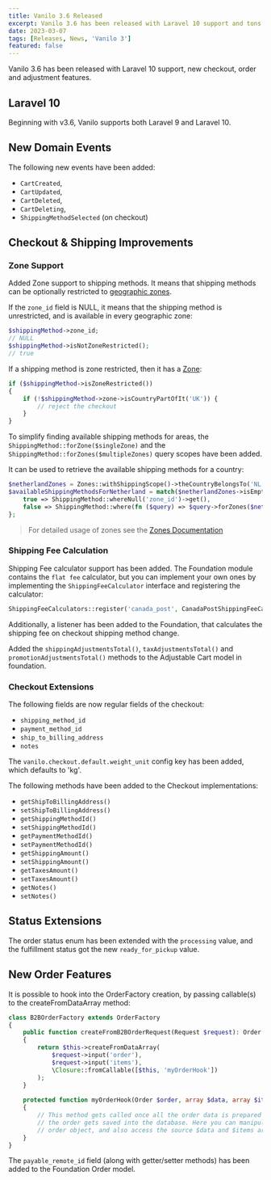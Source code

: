 ```yaml
---
title: Vanilo 3.6 Released
excerpt: Vanilo 3.6 has been released with Laravel 10 support and tons features. See what's new.
date: 2023-03-07
tags: [Releases, News, 'Vanilo 3']
featured: false
---
```

Vanilo 3.6 has been released with Laravel 10 support, new checkout, order and adjustment features. 

## Laravel 10

Beginning with v3.6, Vanilo supports both Laravel 9 and Laravel 10.

## New Domain Events

The following new events have been added:

- `CartCreated`,
- `CartUpdated`,
- `CartDeleted`,
- `CartDeleting`,
- `ShippingMethodSelected` (on checkout)

## Checkout & Shipping Improvements

### Zone Support

Added Zone support to shipping methods. It means that shipping methods can be optionally restricted to
[geographic zones](https://konekt.dev/address/2.x/zones).

If the `zone_id` field is NULL, it means that the shipping method is unrestricted, and is available
in every geographic zone:

```php
$shippingMethod->zone_id;
// NULL
$shippingMethod->isNotZoneRestricted();
// true
```

If a shipping method is zone restricted, then it has a [Zone](https://konekt.dev/address/2.x/zones#matching-zones):

```php
if ($shippingMethod->isZoneRestricted())
{
    if (!$shippingMethod->zone->isCountryPartOfIt('UK')) {
        // reject the checkout
    }
}
```

To simplify finding available shipping methods for areas, the `ShippingMethod::forZone($singleZone)` and the
`ShippingMethod::forZones($multipleZones)` query scopes have been added.

It can be used to retrieve the available shipping methods for a country:

```php
$netherlandZones = Zones::withShippingScope()->theCountryBelongsTo('NL');
$availableShippingMethodsForNetherland = match($netherlandZones->isEmpty()) {
    true => ShippingMethod::whereNull('zone_id')->get(),
    false => ShippingMethod::where(fn ($query) => $query->forZones($netherlandZones)->orWhereNull('zone_id'),
};
```

> For detailed usage of zones see the [Zones Documentation](https://konekt.dev/address/2.x/zones)

### Shipping Fee Calculation

Shipping Fee calculator support has been added. The Foundation module contains the `flat fee` calculator, but you
can implement your own ones by implementing the `ShippingFeeCalculator` interface and registering the calculator:

```php
ShippingFeeCalculators::register('canada_post', CanadaPostShippingFeeCalculator::class);
```

Additionally, a listener has been added to the Foundation, that calculates the shipping fee on checkout shipping method change.

Added the `shippingAdjustmentsTotal()`, `taxAdjustmentsTotal()` and `promotionAdjustmentsTotal()` methods to the
Adjustable Cart model in foundation.

### Checkout Extensions

The following fields are now regular fields of the checkout:

- `shipping_method_id`
- `payment_method_id`
- `ship_to_billing_address`
- `notes`

The `vanilo.checkout.default.weight_unit` config key has been added, which defaults to 'kg'.

The following methods have been added to the Checkout implementations:

- `getShipToBillingAddress()`
- `setShipToBillingAddress()`
- `getShippingMethodId()`
- `setShippingMethodId()`
- `getPaymentMethodId()`
- `setPaymentMethodId()`
- `getShippingAmount()`
- `setShippingAmount()`
- `getTaxesAmount()`
- `setTaxesAmount()`
- `getNotes()`
- `setNotes()`

## Status Extensions

The order status enum has been extended with the `processing` value, and the fulfillment status
got the new `ready_for_pickup` value. 

## New Order Features

It is possible to hook into the OrderFactory creation, by passing callable(s) to the createFromDataArray method:

```php
class B2BOrderFactory extends OrderFactory
{
    public function createFromB2BOrderRequest(Request $request): Order
    {
        return $this->createFromDataArray(
            $request->input('order'),
            $request->input('items'),
            \Closure::fromCallable([$this, 'myOrderHook'])
        );    
    }
    
    protected function myOrderHook(Order $order, array $data, array $items): void
    {
        // This method gets called once all the order data is prepared but before
        // the order gets saved into the database. Here you can manipulate the
        // order object, and also access the source $data and $items arrays    
    }
}
```

The `payable_remote_id` field (along with getter/setter methods) has been added to the Foundation Order model.
